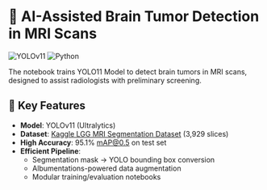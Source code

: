 # 🧠 AI-Assisted Brain Tumor Detection in MRI Scans

![YOLOv11](https://img.shields.io/badge/YOLOv11-ultralytics-blue) 
![Python](https://img.shields.io/badge/Python-3.8%2B-green)

The notebook trains YOLO11 Model to detect brain tumors in MRI scans, designed to assist radiologists with preliminary screening.

## 📌 Key Features
- **Model**: YOLOv11 (Ultralytics)
- **Dataset**: [Kaggle LGG MRI Segmentation Dataset](https://www.kaggle.com/datasets/mateuszbuda/lgg-mri-segmentation) (3,929 slices)
- **High Accuracy**: 95.1% mAP@0.5 on test set
- **Efficient Pipeline**: 
  - Segmentation mask → YOLO bounding box conversion
  - Albumentations-powered data augmentation
  - Modular training/evaluation notebooks
 

